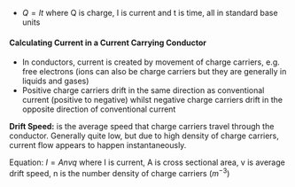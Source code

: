 - $Q = It$ where Q is charge, I is current and t is time, all in standard base units

#### Calculating Current in a Current Carrying Conductor 

- In conductors, current is created by movement of charge carriers, e.g. free electrons (ions can also be charge carriers but they are generally in liquids and gases)
- Positive charge carriers drift in the same direction as conventional current (positive to negative) whilst negative charge carriers drift in the opposite direction of conventional current 

**Drift Speed:** is the average speed that charge carriers travel through the conductor. Generally quite low, but due to high density of charge carriers, current flow appears to happen instantaneously.

Equation: $I = Anvq$ where I is current, A is cross sectional area, v is average drift speed, n is the number density of charge carriers ($m^{-3}$)